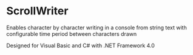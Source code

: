 # ScrollWriter
Enables character by character writing in a console from string text with configurable time period between characters drawn

Designed for Visual Basic and C# with .NET Framework 4.0
